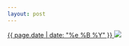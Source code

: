 ```yaml
---
layout: post
---
```


<p>
  <a href="/71">
    <time>{{ page.date | date: "%e %B %Y" }}</time>
    <img src="https://s3.amazonaws.com/life.aaronjgreenberg.com/71.jpg">
  </a>
  
</p>
